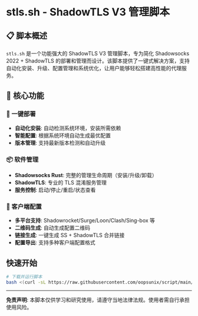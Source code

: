 # stls.sh - ShadowTLS V3 管理脚本

## 📋 脚本概述

`stls.sh` 是一个功能强大的 ShadowTLS V3 管理脚本，专为简化 Shadowsocks 2022 + ShadowTLS 的部署和管理而设计。该脚本提供了一键式解决方案，支持自动化安装、升级、配置管理和系统优化，让用户能够轻松搭建高性能的代理服务。

## 🎯 核心功能

### 🚀 一键部署
- **自动化安装**: 自动检测系统环境，安装所需依赖
- **智能配置**: 根据系统环境自动生成最优配置
- **版本管理**: 支持最新版本检测和自动升级

### 📦 软件管理
- **Shadowsocks Rust**: 完整的管理生命周期（安装/升级/卸载）
- **ShadowTLS**: 专业的 TLS 混淆服务管理
- **服务控制**: 启动/停止/重启/状态查看

### 📱 客户端配置
- **多平台支持**: Shadowrocket/Surge/Loon/Clash/Sing-box 等
- **二维码生成**: 自动生成配置二维码
- **链接生成**: 一键生成 SS + ShadowTLS 合并链接
- **配置导出**: 支持多种客户端配置格式

## 快速开始

```bash
# 下载并运行脚本
bash <(curl -sL https://raw.githubusercontent.com/oopsunix/script/main/shell/stls.sh)
```

---

**免责声明**: 本脚本仅供学习和研究使用，请遵守当地法律法规。使用者需自行承担使用风险。